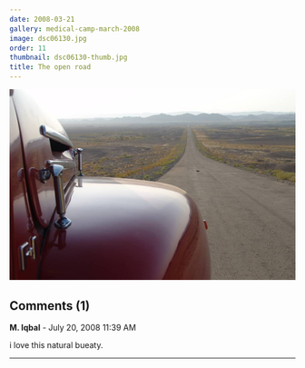 ```yaml
---
date: 2008-03-21
gallery: medical-camp-march-2008
image: dsc06130.jpg
order: 11
thumbnail: dsc06130-thumb.jpg
title: The open road
---
```


![The open road](./dsc06130.jpg)

<div id="comments">

## Comments (1)

**M. Iqbal** - July 20, 2008 11:39 AM

i love this natural bueaty.

---

</div>